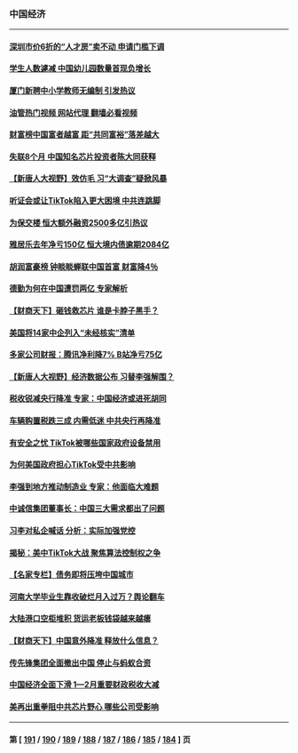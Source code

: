 ### 中国经济
---
#### [深圳市价6折的“人才房”卖不动 申请门槛下调](../../pages/ncid283/n13958231.md?03260045) 
#### [学生人数遽减 中国幼儿园数量首现负增长](../../pages/ncid283/n13958223.md?03260045) 
#### [厦门新聘中小学教师无编制 引发热议](../../pages/ncid283/n13958226.md?03260045) 
#### [油管热门视频 网站代理 翻墙必看视频](http://138.2.39.72:81/youtube.html?epic-marker?03260045)
#### [财富榜中国富者越富 距“共同富裕”落差越大](../../pages/ncid283/n13957890.md?03260045) 
#### [失联8个月 中国知名芯片投资者陈大同获释](../../pages/ncid283/n13957871.md?03260045) 
#### [【新唐人大视野】效仿毛 习“大调查”疑掀风暴](../../pages/ncid283/n13957695.md?03260045) 
#### [听证会或让TikTok陷入更大困境 中共连跳脚](../../pages/ncid283/n13957571.md?03260045) 
#### [为保交楼 恒大额外融资2500多亿引热议](../../pages/ncid283/n13957468.md?03260045) 
#### [雅居乐去年净亏150亿 恒大境内债逾期2084亿](../../pages/ncid283/n13957133.md?03260045) 
#### [胡润富豪榜 钟睒睒蝉联中国首富 财富降4％](../../pages/ncid283/n13957396.md?03260045) 
#### [德勤为何在中国遭罚两亿 专家解析](../../pages/ncid283/n13957104.md?03260045) 
#### [【财商天下】砸钱救芯片 谁是卡脖子黑手？](../../pages/ncid283/n13957118.md?03260045) 
#### [美国将14家中企列入“未经核实”清单](../../pages/ncid283/n13956999.md?03260045) 
#### [多家公司财报：腾讯净利降7% B站净亏75亿](../../pages/ncid283/n13957121.md?03260045) 
#### [【新唐人大视野】经济数据公布 习替李强解围？](../../pages/ncid283/n13957008.md?03260045) 
#### [税收锐减央行降准 专家：中国经济或进死胡同](../../pages/ncid283/n13956804.md?03260045) 
#### [车辆购置税跌三成 内需低迷 中共央行再降准](../../pages/ncid283/n13957069.md?03260045) 
#### [有安全之忧 TikTok被哪些国家政府设备禁用](../../pages/ncid283/n13956948.md?03260045) 
#### [为何美国政府担心TikTok受中共影响](../../pages/ncid283/n13956931.md?03260045) 
#### [李强到地方推动制造业 专家：他面临大难题](../../pages/ncid283/n13956840.md?03260045) 
#### [中诚信集团董事长：中国三大需求都出了问题](../../pages/ncid283/n13956315.md?03260045) 
#### [习李对私企喊话 分析：实际加强党控](../../pages/ncid283/n13956045.md?03260045) 
#### [揭秘：美中TikTok大战 聚焦算法控制权之争](../../pages/ncid283/n13956048.md?03260045) 
#### [【名家专栏】债务即将压垮中国城市](../../pages/ncid283/n13953703.md?03260045) 
#### [河南大学毕业生靠收破烂月入过万？舆论翻车](../../pages/ncid283/n13955876.md?03260045) 
#### [大陆港口空柜堆积 货运老板钱袋越来越瘪](../../pages/ncid283/n13955172.md?03260045) 
#### [【财商天下】中国意外降准 释放什么信息？](../../pages/ncid283/n13955320.md?03260045) 
#### [传先锋集团全面撤出中国 停止与蚂蚁合资](../../pages/ncid283/n13955259.md?03260045) 
#### [中国经济全面下滑 1—2月重要财政税收大减](../../pages/ncid283/n13955181.md?03260045) 
#### [美再出重拳阻中共芯片野心 哪些公司受影响](../../pages/ncid283/n13955288.md?03260045) 

---
#### 第 [ [191](./191.md?03260045) / [190](./190.md?03260045) / [189](./189.md?03260045) / [188](./188.md?03260045) / [187](./187.md?03260045) / [186](./186.md?03260045) / [185](./185.md?03260045) / [184](./184.md?03260045) ] 页
